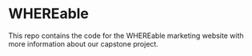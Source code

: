 # WHEREable

This repo contains the code for the WHEREable marketing website with more information about our capstone project.
